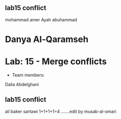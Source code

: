 ## lab15 conflict

mohammad amer
Ayah abuhammad

# Danya Al-Qaramseh
# Lab: 15 - Merge conflicts

 - Team members:

 Dalia Abdelghani 
 
## lab15 conflict

ali baker sartawi
1+1+1+1=4 .......edit by musab-al-omari

